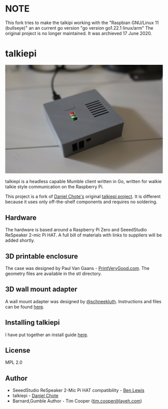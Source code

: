 # NOTE
This fork tries to make the talkipi working with the "Raspbian GNU/Linux 11 (bullseye)" an an current go version "go version go1.22.1 linux/arm"
The original project is no longer maintained. It was archieved 17 June 2020.

# talkiepi
![assembled](doc/_DSF9664.jpg "Talkiepi assembled")

talkiepi is a headless capable Mumble client written in Go, written for walkie talkie style communication on the Raspberry Pi.

This project is a fork of [Daniel Chote's](https://github.com/dchote) original [talkiepi project](https://github.com/dchote/talkiepi). It is different because it uses only off-the-shelf components and requires no soldering.


## Hardware

The hardware is based around a Raspberry Pi Zero and SeeedStudio ReSpeaker 2-mic Pi HAT. A full bill of materials with links to suppliers will be added shortly.


## 3D printable enclosure

The case was designed by Paul Van Gaans - [PrintVeryGood.com](https://printverygood.vangaans.com/). The geometry files are available in the stl directory.

## 3D wall mount adapter
A wall mount adapter was designed by [@schneekluth](https://github.com/schneekluth). Instructions and files can be found [here](stl/casemod_schneekluth).

## Installing talkiepi

I have put together an install guide [here](doc/README.md).


## License

MPL 2.0

## Author

- SeeedStudio ReSpeaker 2-Mic Pi HAT compatibility - [Ben Lewis](https://github.com/CustomMachines)
- talkiepi - [Daniel Chote](https://github.com/dchote)
- Barnard,Gumble Author - Tim Cooper (<tim.cooper@layeh.com>)

